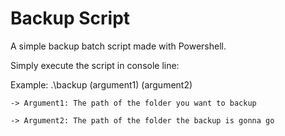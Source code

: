 # Backup Script
A simple backup batch script made with Powershell.

Simply execute the script in console line:

Example: .\backup (argument1) (argument2)
    
    -> Argument1: The path of the folder you want to backup         
    
    -> Argument2: The path of the folder the backup is gonna go
